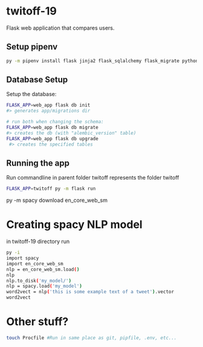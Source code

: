 # twitoff-19
Flask web application that compares users.

## Setup pipenv

```sh
py -m pipenv install flask jinja2 flask_sqlalchemy flask_migrate python-dotenv spacy psycopg2-binary gunicorn
```

## Database Setup
Setup the database:
```sh
FLASK_APP=web_app flask db init
#> generates app/migrations dir

# run both when changing the schema:
FLASK_APP=web_app flask db migrate
#> creates the db (with "alembic_version" table)
FLASK_APP=web_app flask db upgrade
 #> creates the specified tables
```

## Running the app
Run commandline in parent folder
twitoff represents the folder twitoff
```sh
FLASK_APP=twitoff py -m flask run
```

py -m spacy download en_core_web_sm

# Creating spacy NLP model
in twitoff-19 directory run
```sh
py -i
import spacy
import en_core_web_sm
nlp = en_core_web_sm.load()
nlp
nlp.to_disk('my_model/')
nlp = spacy.load('my_model')
word2vect = nlp('this is some example text of a tweet').vector
word2vect
```


# Other stuff?

```sh
touch Procfile #Run in same place as git, pipfile, .env, etc...
```